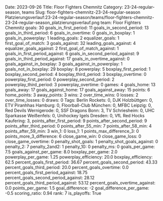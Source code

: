 Date: 2023-09-26
Title: Floor Fighters Chemnitz
Category: 23-24-regular-season, teams
Slug: floor-fighters-chemnitz-23-24-regular-season
Platzierungsverlauf:23-24-regular-season/teams/floor-fighters-chemnitz-23-24-regular-season_platzierungsverlauf.png
team: Floor Fighters Chemnitz
goals: 30
goals_in_first_period: 11
goals_in_second_period: 13
goals_in_third_period: 6
goals_in_overtime: 0
goals_in_boxplay: 1
goals_in_powerplay: 1
leading_goals: 2
equalizer_goals: 1
first_goal_of_match: 3
goals_against: 32
leading_goals_against: 4
equalizer_goals_against: 2
first_goal_of_match_against: 1
goals_in_first_period_against: 6
goals_in_second_period_against: 9
goals_in_third_period_against: 17
goals_in_overtime_against: 0
goals_against_in_boxplay: 3
goals_against_in_powerplay: 1
goals_not_in_boxplay: 29
boxplay: 8
powerplay: 5
boxplay_first_period: 1
boxplay_second_period: 4
boxplay_third_period: 3
boxplay_overtime: 0
powerplay_first_period: 0
powerplay_second_period: 2
powerplay_third_period: 3
powerplay_overtime: 0
games: 4
goals_home: 13
goals_away: 17
goals_against_home: 17
goals_against_away: 15
points: 6
home_points: 3
away_points: 3
wins: 2
over_time_wins: 0
losses: 2
over_time_losses: 0
draws: 0
Tags:  Berlin Rockets: 0,  DJK Holzbüttgen: 0,  ETV Piranhhas Hamburg: 0,  Floorball-Club München: 0,  MFBC Leipzig: 0,  Red Devils Wernigerode: 0,  SSF Dragons Bonn: 3,  TV Schriesheim: 0,  UHC Sparkasse Weißenfels: 0,  Unihockey Igels Dresden: 0,  VfL Red Hocks Kaufering: 3,
points_after_first_period: 9
points_after_second_period: 9
points_after_third_period: 0
points_after_55_min: 7
points_after_58_min: 4
points_after_59_min: 3
win_1: 0
loss_1: 1
points_max_difference_3: 0
points_more_3_difference: 6
close_game_win: 0
close_game_loss: 0
close_game_overtime: 0
penalty_shot_goals: 1
penalty_shot_goals_against: 0
penalty_2: 7
penalty_2and2: 1
penalty_10: 0
penalty_ms: 0
goals_per_game: 7.5
goals_against_per_game: 8.0
boxplay_per_game: 2.0
powerplay_per_game: 1.25
powerplay_efficiency: 20.0
boxplay_efficiency: 62.5
percent_goals_first_period: 36.67
percent_goals_second_period: 43.33
percent_goals_third_period: 20.0
percent_goals_overtime: 0.0
percent_goals_first_period_against: 18.75
percent_goals_second_period_against: 28.12
percent_goals_third_period_against: 53.12
percent_goals_overtime_against: 0.0
points_per_game: 1.5
goal_difference: -2
goal_difference_per_game: -0.5
scoring_ratio: 0.94
rank: 7
is_playoffs: True
